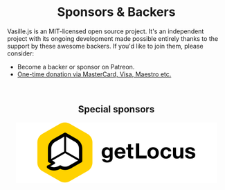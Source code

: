 <div align="center">

# Sponsors & Backers

</div>
Vasille.js is an MIT-licensed open source project. It's an independent 
project with its ongoing development made possible entirely thanks to
the support by these awesome backers. If you'd like to join them, 
please consider:

* Become a backer or sponsor on Patreon.
* [One-time donation via MasterCard, Visa, Maestro etc.](https://sobe.ru/na/vasille)

<br/>
<div align="center">

## Special sponsors
![getlocus](img/getLocus.svg)

</div>
